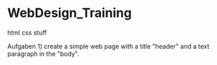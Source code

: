 # WebDesign_Training
html css stuff


Aufgaben 1)  create a simple web page with a title "header" and a text paragraph in the "body".
